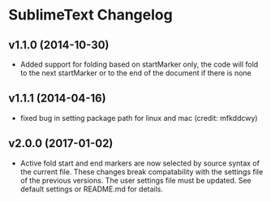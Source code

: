 SublimeText Changelog
====================

v1.1.0 (2014-10-30)
-------------------

- Added support for folding based on startMarker only, the code will fold to the next startMarker or to the end of the document if there is none


v1.1.1 (2014-04-16)
-------------------

- fixed bug in setting package path for linux and mac (credit: mfkddcwy)


v2.0.0 (2017-01-02)
-------------------
- Active fold start and end markers are now selected by source syntax of the current file. These changes break compatability with the settings file of the previous versions. The user settings file must be updated. See default settings or README.md for details.